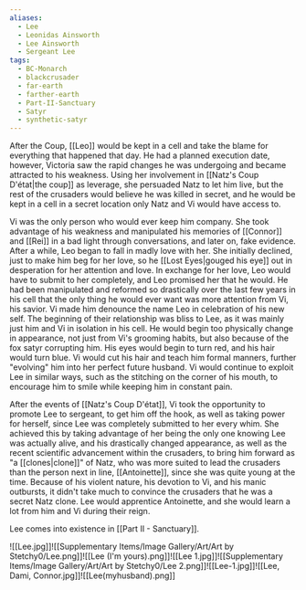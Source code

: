 ```yaml
---
aliases:
  - Lee
  - Leonidas Ainsworth
  - Lee Ainsworth
  - Sergeant Lee
tags:
  - BC-Monarch
  - blackcrusader
  - far-earth
  - farther-earth
  - Part-II-Sanctuary
  - Satyr
  - synthetic-satyr
---
```

After the Coup, [[Leo]] would be kept in a cell and take the blame for everything that happened that day. He had a planned execution date, however, Victoria saw the rapid changes he was undergoing and became attracted to his weakness. Using her involvement in [[Natz's Coup D'état|the coup]] as leverage, she persuaded Natz to let him live, but the rest of the crusaders would believe he was killed in secret, and he would be kept in a cell in a secret location only Natz and Vi would have access to. 

Vi was the only person who would ever keep him company. She took advantage of his weakness and manipulated his memories of [[Connor]] and [[Rei]] in a bad light through conversations, and later on, fake evidence. After a while, Leo began to fall in madly love with her. She initially declined, just to make him beg for her love, so he [[Lost Eyes|gouged his eye]] out in desperation for her attention and love. In exchange for her love, Leo would have to submit to her completely, and Leo promised her that he would. He had been manipulated and reformed so drastically over the last few years in his cell that the only thing he would ever want was more attention from Vi, his savior. Vi made him denounce the name Leo in celebration of his new self. The beginning of their relationship was bliss to Lee, as it was mainly just him and Vi in isolation in his cell. He would begin too physically change in appearance, not just from Vi's grooming habits, but also because of the fox satyr corrupting him. His eyes would begin to turn red, and his hair would turn blue. Vi would cut his hair and teach him formal manners, further "evolving" him into her perfect future husband. Vi would continue to exploit Lee in similar ways, such as the stitching on the corner of his mouth, to encourage him to smile while keeping him in constant pain. 

After the events of [[Natz's Coup D'état]], Vi took the opportunity to promote Lee to sergeant, to get him off the hook, as well as taking power for herself, since Lee was completely submitted to her every whim. She achieved this by taking advantage of her being the only one knowing Lee was actually alive, and his drastically changed appearance, as well as the recent scientific advancement within the crusaders, to bring him forward as "a [[clones|clone]]" of Natz, who was more suited to lead the crusaders than the person next in line, [[Antoinette]], since she was quite young at the time. Because of his violent nature, his devotion to Vi, and his manic outbursts, it didn't take much to convince the crusaders that he was a secret Natz clone. Lee would apprentice Antoinette, and she would learn a lot from him and Vi during their reign.

Lee comes into existence in [[Part II - Sanctuary]].


![[Lee.jpg]]![[Supplementary Items/Image Gallery/Art/Art by Stetchy0/Lee.png]]![[Lee (I'm yours).png]]![[Lee 1.jpg]]![[Supplementary Items/Image Gallery/Art/Art by Stetchy0/Lee 2.png]]![[Lee-1.jpg]]![[Lee, Dami, Connor.jpg]]![[Lee(myhusband).png]]